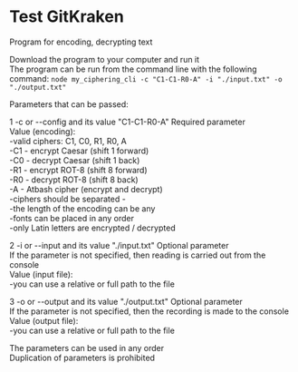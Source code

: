 # Test GitKraken
Program for encoding, decrypting text

Download the program to your computer and run it  
The program can be run from the command line with the following command:    `node my_ciphering_cli -c "C1-C1-R0-A" -i "./input.txt" -o "./output.txt"` 

Parameters that can be passed:

1 -c or --config and its value "C1-C1-R0-A" Required parameter  
 Value (encoding):  
  -valid ciphers: C1, C0, R1, R0, A  
  -C1 - encrypt Caesar (shift 1 forward)  
  -C0 - decrypt Caesar (shift 1 back)  
  -R1 - encrypt ROT-8 (shift 8 forward)  
  -R0 - decrypt ROT-8 (shift 8 back)  
  -A - Atbash cipher (encrypt and decrypt)  
  -ciphers should be separated -  
  -the length of the encoding can be any  
  -fonts can be placed in any order  
  -only Latin letters are encrypted / decrypted  

2 -i or --input and its value "./input.txt" Optional parameter  
  If the parameter is not specified, then reading is carried out from the console  
  Value (input file):  
    -you can use a relative or full path to the file  

3 -o or --output and its value "./output.txt" Optional parameter  
  If the parameter is not specified, then the recording is made to the console  
  Value (output file):  
    -you can use a relative or full path to the file  

The parameters can be used in any order  
Duplication of parameters is prohibited  